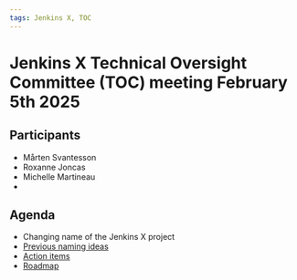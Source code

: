 ```yaml
---
tags: Jenkins X, TOC
---
```

# Jenkins X Technical Oversight Committee (TOC) meeting February 5th 2025

## Participants

- Mårten Svantesson
- Roxanne Joncas
- Michelle Martineau
- <fill in>

## Agenda

- Changing name of the Jenkins X project
 - [Previous naming ideas](https://docs.google.com/document/d/1nNLSqoO1ixv-Znp60Z2whm-pyPRSigcW8DFWd8ryDaM/edit?tab=t.0#heading=h.9q73uxoohkno)
- [Action items](https://github.com/orgs/jenkins-x/projects/21/views/1)
- [Roadmap](https://github.com/orgs/jenkins-x/projects/23/views/1)
